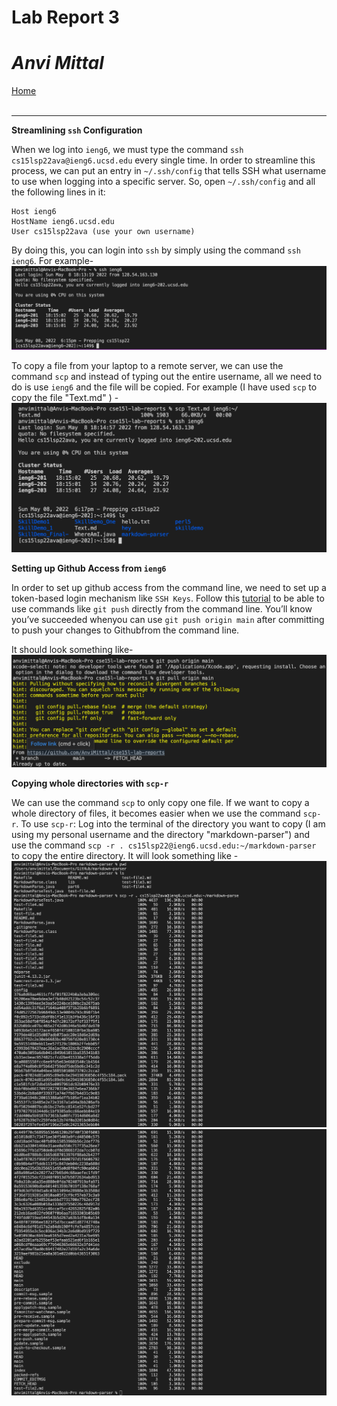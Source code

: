 # Lab Report 3
# *Anvi Mittal*

[Home](index.html)
<br />
<br />

***

**Streamlining `ssh` Configuration**

When we log into `ieng6`, we must type the command `ssh cs15lsp22ava@ieng6.ucsd.edu` every single time. In order to streamline this process, we can put an entry in `~/.ssh/config` that tells SSH what username to use when logging into a specific server. So, open `~/.ssh/config` and all the following lines in it:

```
Host ieng6
HostName ieng6.ucsd.edu
User cs15lsp22ava (use your own username)
```


By doing this, you can login into `ssh` by simply using the command `ssh ieng6`. For example-
![Image](ssh_ieng6.png)

To copy a file from your laptop to a remote server, we can use the command `scp` and instead of typing out the entire username, all we need to do is use `ieng6` and the file will be copied. 
For example (I have used `scp` to copy the file "Text.md" ) -
![Image](scp.png)

**Setting up Github Access from `ieng6`**

In order to set up github access from the command line, we need to set up a token-based login mechanism like `SSH Keys`. Follow this [tutorial](https://docs.github.com/en/authentication/connecting-to-github-with-ssh/adding-a-new-ssh-key-to-your-github-account)
to be able to use commands like `git push` directly from the command line. You’ll know you’ve succeeded whenyou can use `git push origin
main` after committing to push your changes to Githubfrom the command line.

It should look something like-
![Image](github.png)

**Copying whole directories with `scp-r`**

We can use the command `scp` to only copy one file. If we want to copy a whole directory of files, it becomes easier when we use the command `scp-r`. To use `scp-r`: Log into the terminal of the directory you want to copy (I am using my personal username and the directory "markdown-parser") and use the command `scp -r . cs15lsp22@ieng6.ucsd.edu:~/markdown-parser` to copy the entire directory. It will look something like - 
![Image](mark1.png)
![Image](mark2.png)